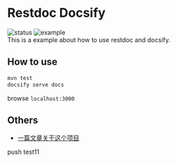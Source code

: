 # Restdoc Docsify
![status](https://img.shields.io/badge/status-unmaintenanced-red.svg)
![example](https://img.shields.io/badge/example-only-red.svg)   
This is a example about how to use restdoc and docsify.   

## How to use
```bash
mvn test
docsify serve docs
```
browse `localhost:3000`

## Others
- [一篇文章关于这个项目](https://www.dnocm.com/articles/almond/restdoc-and-docsify/)

push test11
